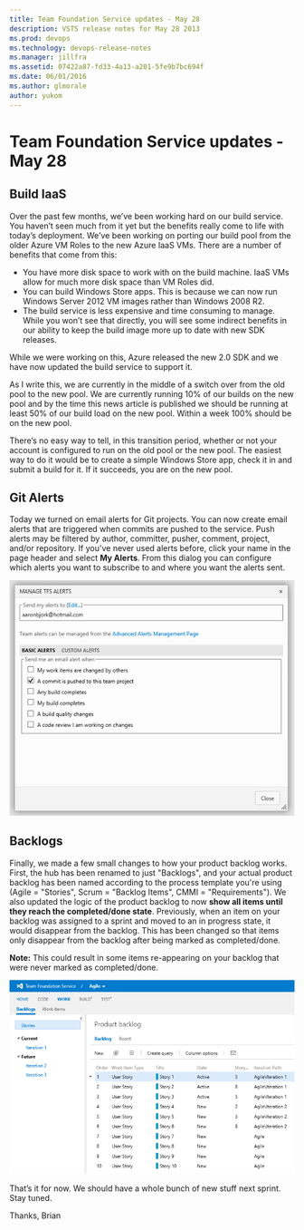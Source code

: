 ```yaml
---
title: Team Foundation Service updates - May 28
description: VSTS release notes for May 28 2013
ms.prod: devops
ms.technology: devops-release-notes
ms.manager: jillfra
ms.assetid: 07422a87-fd33-4a13-a201-5fe9b7bc694f
ms.date: 06/01/2016
ms.author: glmorale
author: yukom
---
```


# Team Foundation Service updates - May 28

## Build IaaS

Over the past few months, we’ve been working hard on our build service. You haven’t seen much from it yet but the benefits really come to life with today’s deployment. We’ve been working on porting our build pool from the older Azure VM Roles to the new Azure IaaS VMs. There are a number of benefits that come from this:

- You have more disk space to work with on the build machine. IaaS VMs allow for much more disk space than VM Roles did.
- You can build Windows Store apps. This is because we can now run Windows Server 2012 VM images rather than Windows 2008 R2.
- The build service is less expensive and time consuming to manage. While you won’t see that directly, you will see some indirect benefits in our ability to keep the build image more up to date with new SDK releases.

While we were working on this, Azure released the new 2.0 SDK and we have now updated the build service to support it.

As I write this, we are currently in the middle of a switch over from the old pool to the new pool. We are currently running 10% of our builds on the new pool and by the time this news article is published we should be running at least 50% of our build load on the new pool. Within a week 100% should be on the new pool.

There’s no easy way to tell, in this transition period, whether or not your account is configured to run on the old pool or the new pool. The easiest way to do it would be to create a simple Windows Store app, check it in and submit a build for it. If it succeeds, you are on the new pool.

## Git Alerts

Today we turned on email alerts for Git projects. You can now create email alerts that are triggered when commits are pushed to the service. Push alerts may be filtered by author, committer, pusher, comment, project, and/or repository. If you've never used alerts before, click your name in the page header and select **My Alerts**. From this dialog you can configure which alerts you want to subscribe to and where you want the alerts sent.

![Git alerts for Team Foundation Service](_img/5_28_01.png)

## Backlogs 

Finally, we made a few small changes to how your product backlog works.  First, the hub has been renamed to just "Backlogs", and your actual product backlog has been named according to the process template you're using (Agile = "Stories", Scrum = "Backlog Items", CMMI = "Requirements").  We also updated the logic of the product backlog to now __show all items until they reach the completed/done state__. Previously, when an item on your backlog was assigned to a sprint and moved to an in progress state, it would disappear from the backlog.  This has been changed so that items only disappear from the backlog after being marked as completed/done.

**Note:** This could result in some items re-appearing on your backlog that were never marked as completed/done.  

![Backlog with in progress items](_img/5_28_02.png)

That’s it for now. We should have a whole bunch of new stuff next sprint. Stay tuned.

Thanks, 
Brian
